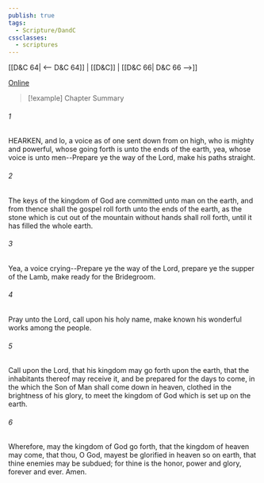 ```yaml
---
publish: true
tags:
  - Scripture/DandC
cssclasses:
  - scriptures
---
```

[[D&C 64| <-- D&C 64]] | [[D&C]] | [[D&C 66| D&C 66 -->]]

[Online](https://churchofjesuschrist.org/study/scriptures/dc-testament/dc/65?lang=eng)

>[!example] Chapter Summary
>
###### 1
HEARKEN, and lo, a voice as of one sent down from on high, who is mighty and powerful, whose going forth is unto the ends of the earth, yea, whose voice is unto men--Prepare ye the way of the Lord, make his paths straight.
###### 2
The keys of the kingdom of God are committed unto man on the earth, and from thence shall the gospel roll forth unto the ends of the earth, as the stone which is cut out of the mountain without hands shall roll forth, until it has filled the whole earth.
###### 3
Yea, a voice crying--Prepare ye the way of the Lord, prepare ye the supper of the Lamb, make ready for the Bridegroom.
###### 4
Pray unto the Lord, call upon his holy name, make known his wonderful works among the people.
###### 5
Call upon the Lord, that his kingdom may go forth upon the earth, that the inhabitants thereof may receive it, and be prepared for the days to come, in the which the Son of Man shall come down in heaven, clothed in the brightness of his glory, to meet the kingdom of God which is set up on the earth.
###### 6
Wherefore, may the kingdom of God go forth, that the kingdom of heaven may come, that thou, O God, mayest be glorified in heaven so on earth, that thine enemies may be subdued; for thine is the honor, power and glory, forever and ever. Amen.




